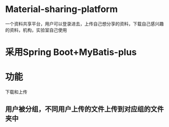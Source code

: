 # Material-sharing-platform
一个资料共享平台，用户可以登录进去，上传自己想分享的资料，下载自己感兴趣的资料，机构，实验室自己使用

# 采用Spring Boot+MyBatis-plus
# 功能
下载和上传
## 用户被分组，不同用户上传的文件上传到对应组的文件夹中
